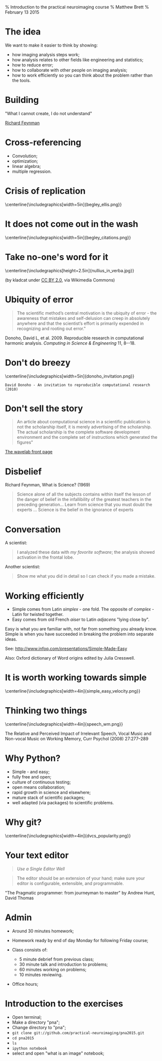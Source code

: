 % Introduction to the practical neuroimaging course
% Matthew Brett
% February 13 2015

# The idea

We want to make it easier to think by showing:

* how imaging analysis steps work;
* how analysis relates to other fields like engineering and statistics;
* how to reduce error;
* how to collaborate with other people on imaging analysis;
* how to work efficiently so you can think about the problem rather than the
  tools.

# Building

"What I cannot create, I do not understand"

[Richard Feynman](http://en.wikiquote.org/wiki/Richard_Feynman)

# Cross-referencing

* Convolution;
* optimization;
* linear algebra;
* multiple regression.

# Crisis of replication

\centerline{\includegraphics[width=5in]{begley_ellis.png}}

# It does not come out in the wash

\centerline{\includegraphics[width=5in]{begley_citations.png}}

# Take no-one's word for it

\centerline{\includegraphics[height=2.5in]{nullius_in_verba.jpg}}

(by kladcat under [CC BY 2.0](http://creativecommons.org/licenses/by/2.0), via
Wikimedia Commons)

# Ubiquity of error

> The scientific method’s central motivation is the ubiquity of error - the
> awareness that mistakes and self-delusion can creep in absolutely anywhere
> and that the scientist’s effort is primarily expended in recognizing and
> rooting out error."

Donoho, David L, et al. 2009. Reproducible research in computational
harmonic analysis. *Computing in Science & Engineering* 11, 8--18.

# Don't do breezy

\centerline{\includegraphics[width=5in]{donoho_invitation.png}}

    David Donoho - An invitation to reproducible computational research (2010)

# Don't sell the story

> An article about computational science in a scientific publication is not
> the scholarship itself, it is merely advertising of the scholarship.  The
> actual scholarship is the complete software development environment and the
> complete set of instructions which generated the figures"

[The wavelab front page](http://statweb.stanford.edu/~wavelab)

# Disbelief

Richard Feynman, What is Science? (1969)

> Science alone of all the subjects contains within itself the lesson of the
> danger of belief in the infallibility of the greatest teachers in the
> preceding generation... Learn from science that you must doubt the experts
> ...
> Science is the belief in the ignorance of experts

# Conversation

A scientist:

> I analyzed these data with *my favorite software*; the analysis showed
> activation in the frontal lobe.

Another scientist:

> Show me what you did in detail so I can check if you made a mistake.

# Working efficiently

* Simple comes from Latin *simplex* - one fold.  The opposite of *complex* -
  Latin for twisted together.
* Easy comes from old French *aiser* to Latin *adjacens* "lying close by".

Easy is what you are familiar with, not far from something you already know.
Simple is when you have succeeded in breaking the problem into separate ideas.

See: http://www.infoq.com/presentations/Simple-Made-Easy

Also: Oxford dictionary of Word origins edited by Julia Cresswell.

# It is worth working towards simple

\centerline{\includegraphics[width=4in]{simple_easy_velocity.png}}

# Thinking two things

\centerline{\includegraphics[width=4in]{speech_wm.png}}

The Relative and Perceived Impact of Irrelevant Speech, Vocal Music and
Non-vocal Music on Working Memory, Curr Psychol (2008) 27:277–289

# Why Python?

* Simple - and easy;
* fully free and open;
* culture of continuous testing;
* open means collaboration;
* rapid growth in science and elsewhere;
* mature stack of scientific packages;
* well adapted (via packages) to scientific problems.

# Why git?

\centerline{\includegraphics[width=4in]{dvcs_popularity.png}}

# Your text editor

> *Use a Single Editor Well*

> The editor should be an extension of your hand; make sure your editor is
> configurable, extensible, and programmable.

"The Pragmatic programmer: from journeyman to master" by Andrew Hunt, David Thomas

# Admin

* Around 30 minutes homework;
* Homework ready by end of day Monday for following Friday course;
* Class consists of:

    * 5 minute debrief from previous class;
    * 30 minute talk and introduction to problems;
    * 60 minutes working on problems;
    * 10 minutes reviewing.

* Office hours;

# Introduction to the exercises

* Open terminal;
* Make a directory "pna";
* Change directory to "pna";
* `git clone git://github.com/practical-neuroimaging/pna2015.git`
* `cd pna2015`
* `ls`
* `ipython notebook`
* select and open "what is an image" notebook;
